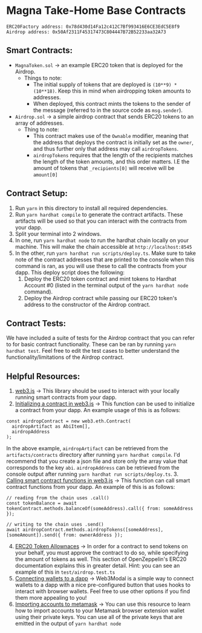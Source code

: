 # Magna Take-Home Base Contracts

```
ERC20Factory address: 0x78d430d14Fa12c412C7Bf993416E6CE3EdC5E8f9
Airdrop address: 0x50Af2311F45317473C804447B72B52233aa32A73
```

## Smart Contracts:
- `MagnaToken.sol` -> an example ERC20 token that is deployed for the Airdrop.
  - Things to note:
    - The initial supply of tokens that are deployed is `(10**9) * (10**18)`. Keep this in mind when airdropping token amounts to addresses.
    - When deployed, this contract mints the tokens to the sender of the message (referred to in the source code as `msg.sender`).
- `Airdrop.sol` -> a simple airdrop contract that sends ERC20 tokens to an array of addresses.
  - Thing to note:
    - This contract makes use of the `Ownable` modifier, meaning that the address that deploys the contract is initially set as the `owner`, and thus further only that address may call `airdropTokens`.
    - `airdropTokens` requires that the length of the recipients matches the length of the token amounts, and this order matters. I.E the amount of tokens that `_recipients[0]` will receive will be `amount[0]`

## Contract Setup:
1. Run `yarn` in this directory to install all required dependencies.
2. Run `yarn hardhat compile` to generate the contract artifacts. These artifacts will be used so that you can interact with the contracts from your dapp.
3. Split your terminal into 2 windows. 
4. In one, run `yarn hardhat node` to run the hardhat chain locally on your machine. This will make the chain accessible at `http://localhost:8545`
5. In the other, run `yarn hardhat run scripts/deploy.ts`. Make sure to take note of the contract addresses that are printed to the console when this command is ran, as you will use these to call the contracts from your dapp. This deploy script does the following:
   1. Deploy the ERC20 token contract and mint tokens to Hardhat Account #0 (listed in the terminal output of the `yarn hardhat node` command).
   2. Deploy the Airdrop contract while passing our ERC20 token's address to the constructor of the Airdrop contract.

## Contract Tests:
We have included a suite of tests for the Airdrop contract that you can refer to for basic contract functionality. These can be ran by running `yarn hardhat test`. Feel free to edit the test cases to better understand the functionality/limitations of the Airdrop contract.

## Helpful Resources:
1. [web3.js](https://web3js.readthedocs.io/en/v1.8.0/) -> This library should be used to interact with your locally running smart contracts from your dapp.
2. [Initializing a contract in web3.js](https://web3js.readthedocs.io/en/v1.2.11/web3-eth-contract.html#new-contract) -> This function can be used to initialize a contract from your dapp. An example usage of this is as follows:

```
const airdropContract = new web3.eth.Contract(
  airdropArtifact as AbiItem[],
  airdropAddress
);
```
In the above example, `airdropArtifact` can be retrieved from the `artifacts/contracts` directory after running `yarn hardhat compile`. I'd recommend that you create a json file and store only the array value that corresponds to the key `abi`. `airdropAddress` can be retrieved from the console output after running `yarn hardhat run scripts/deploy.ts`.
3. [Calling smart contract functions in web3.js](https://web3js.readthedocs.io/en/v1.2.11/web3-eth-contract.html#id26) -> This function can call smart contract functions from your dapp. An example of this is as follows:

```
// reading from the chain uses .call()
const tokenBalance = await tokenContract.methods.balanceOf(someAddress).call({ from: someAddress });

// writing to the chain uses .send()
await airdropContract.methods.airdropTokens([someAddress], [someAmount]).send({ from: ownerAddress });
```
4. [ERC20 Token Allownaces](https://docs.openzeppelin.com/contracts/2.x/api/token/erc20#IERC20-allowance-address-address-) -> In order for a contract to send tokens on your behalf, you must approve the contract to do so, while specifying the amount of tokens as well. This section of OpenZeppelin's ERC20 documentation explains this in greater detail. Hint: you can see an example of this in `test/airdrop.test.ts`
5. [Connecting wallets to a dapp](https://github.com/WalletConnect/web3modal/blob/V2/docs/react.md) -> Web3Modal is a simple way to connect wallets to a dapp with a nice pre-configured button that uses hooks to interact with browser wallets. Feel free to use other options if you find them more appealing to you!
6. [Importing accounts to metamask](https://metamask.zendesk.com/hc/en-us/articles/360015489331-How-to-import-an-account) -> You can use this resource to learn how to import accounts to your Metamask browser extension wallet using their private keys. You can use all of the private keys that are emitted in the output of `yarn hardhat node`
